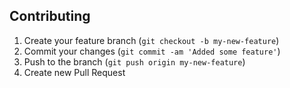 ## Contributing

1. Create your feature branch (`git checkout -b my-new-feature`)
2. Commit your changes (`git commit -am 'Added some feature'`)
3. Push to the branch (`git push origin my-new-feature`)
4. Create new Pull Request
